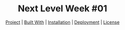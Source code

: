 <h1 align="center">
  Next Level Week #01
</h1>

<p align="center">
  <a href="#project">Project</a>   |   
  <a href="#built-with">Built With</a>   |   
  <a href="#installation">Installation</a>   |   
  <a href="#deployment">Deployment</a>   |   
  <a href="#license">License</a>
</p>

<br>